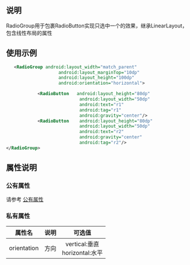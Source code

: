 ## 说明
RadioGroup用于包裹RadioButton实现只选中一个的效果，继承LinearLayout，包含线性布局的属性

## 使用示例
```xml
   <RadioGroup android:layout_width="match_parent"
                    android:layout_marginTop="10dp"
                    android:layout_height="100dp"
                    android:orientation="horizontal">

            <RadioButton   android:layout_height="80dp"
                            android:layout_width="50dp"
                            android:text="r1"
                            android:tag="r1"
                            android:gravity="center"/>
            <RadioButton    android:layout_height="80dp"
                            android:layout_width="50dp"
                            android:text="r2"
                            android:gravity="center"
                            android:tag="r2"/>
</RadioGroup>
```

## 属性说明

### 公有属性
请参考 [公有属性](/zh-cn/funcs/ui-native-view.md#公有属性)

### 私有属性

| 属性名 | 说明 | 可选值 |
| :------: | :------: | :------: |
| orientation | 方向 | vertical:垂直 <br/> horizontal:水平 |